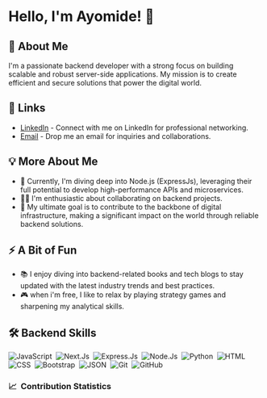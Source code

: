 # Hello, I'm Ayomide! 👋

## 🚀 About Me
I'm a passionate backend developer with a strong focus on building scalable and robust server-side applications. My mission is to create efficient and secure solutions that power the digital world.

## 🔗 Links
- [LinkedIn](https://www.linkedin.com/in/ayomide-sherif-72b035243) - Connect with me on LinkedIn for professional networking.
- [Email](mailto:ayomidesherif2019@gmail.com) - Drop me an email for inquiries and collaborations.

## 💡 More About Me
- 🧠 Currently, I'm diving deep into Node.js (ExpressJs), leveraging their full potential to develop high-performance APIs and microservices.
- 👯‍♀️ I'm enthusiastic about collaborating on backend projects.
- 🎯 My ultimate goal is to contribute to the backbone of digital infrastructure, making a significant impact on the world through reliable backend solutions.

## ⚡️ A Bit of Fun
- 📚 I enjoy diving into backend-related books and tech blogs to stay updated with the latest industry trends and best practices.
- 🎮 when i'm free, I like to relax by playing strategy games and sharpening my analytical skills.

## 🛠 Backend Skills
![JavaScript](https://img.shields.io/badge/-JavaScript-05122A?style=flat&logo=javascript)&nbsp;
![Next.Js](https://img.shields.io/badge/-Next.Js-05122A?style=flat&logo=next.js)&nbsp;
![Express.Js](https://img.shields.io/badge/-Express.Js-05122A?style=flat&logo=express)&nbsp;
![Node.Js](https://img.shields.io/badge/-Node.Js-05122A?style=flat&logo=node.js)&nbsp;
![Python](https://img.shields.io/badge/-Python-05122A?style=flat&logo=python)&nbsp;
![HTML](https://img.shields.io/badge/-HTML-05122A?style=flat&logo=HTML5)&nbsp;
![CSS](https://img.shields.io/badge/-CSS-05122A?style=flat&logo=CSS3&logoColor=1572B6)&nbsp;
![Bootstrap](https://img.shields.io/badge/-Bootstrap-05122A?style=flat&logo=bootstrap&logoColor=563D7C)&nbsp;
![JSON](https://img.shields.io/badge/-JSON-05122A?style=flat&logo=json&logoColor=000000)&nbsp;
![Git](https://img.shields.io/badge/-Git-05122A?style=flat&logo=git)&nbsp;
![GitHub](https://img.shields.io/badge/-GitHub-05122A?style=flat&logo=github)&nbsp;


### 📈 &nbsp;Contribution Statistics

<!-- <br >
<p align="left">
 <img width="49.5%" src="https://github-readme-stats.vercel.app/api?username=de-marauder&show_icons=true&theme=blueberry&hide_border=true" />
 <img width="49.5%" src="https://github-readme-streak-stats.herokuapp.com/?user=de-marauder&theme=blueberry&hide_border=true" />
</p>
<br> -->

<!-- <br >
<p align="left">
 <img width="49.5%" src="https://github-readme-stats.vercel.app/api?username=de-marauder&show_icons=true&theme=blueberry&hide_border=true" />
 <img width="49.5%" src="https://github-readme-streak-stats.herokuapp.com/?user=de-marauder&theme=blueberry&hide_border=true" />
</p>
<br> -->

